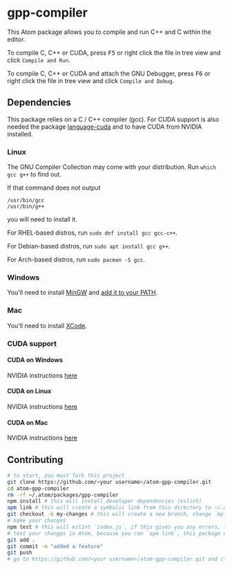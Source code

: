 # gpp-compiler

This Atom package allows you to compile and run C++ and C within the editor.

To compile C, C++ or CUDA, press <kbd>F5</kbd> or right click the file in tree view and click `Compile and Run`.

To compile C, C++ or CUDA and attach the GNU Debugger, press <kbd>F6</kbd> or right click the file in tree view and click `Compile and Debug`.

## Dependencies

This package relies on a C / C++ compiler (gcc).
For CUDA support is also needed the package [language-cuda](https://atom.io/packages/language-cuda) and to have CUDA from NVIDIA installed.

### Linux

The GNU Compiler Collection may come with your distribution. Run `which gcc g++` to find out.

If that command does not output

```
/usr/bin/gcc
/usr/bin/g++
```

you will need to install it.

For RHEL-based distros, run `sudo dnf install gcc gcc-c++`.

For Debian-based distros, run `sudo apt install gcc g++`.

For Arch-based distros, run `sudo pacman -S gcc`.

### Windows

You'll need to install [MinGW](http://www.mingw.org/) and [add it to your PATH](http://www.howtogeek.com/118594/how-to-edit-your-system-path-for-easy-command-line-access/).

### Mac

You'll need to install [XCode](https://developer.apple.com/xcode/).

### CUDA support
  
#### CUDA on Windows
NVIDIA instructions [here](http://docs.nvidia.com/cuda/cuda-installation-guide-microsoft-windows/index.html)

#### CUDA on Linux
NVIDIA instructions [here](http://docs.nvidia.com/cuda/cuda-installation-guide-linux/index.html)

#### CUDA on Mac
NVIDIA instructions [here](http://docs.nvidia.com/cuda/cuda-installation-guide-mac-os-x/index.html)
  
  


## Contributing

<!-- i did not test this "guide", so it may not work perfectly -->

```bash
# to start, you must fork this project
git clone https://github.com/<your username>/atom-gpp-compiler.git
cd atom-gpp-compiler
rm -rf ~/.atom/packages/gpp-compiler
npm install # this will install developer dependencies (eslint)
apm link # this will create a symbolic link from this directory to ~/.atom/packages
git checkout -b my-changes # this will create a new branch, change `my-changes` to something else
# make your changes
npm test # this will eslint `index.js`, if this gives you any errors, fix them
# test your changes in Atom, because you ran `apm link`, this package will automatically load
git add .
git commit -m "added a feature"
git push
# go to https://github.com/<your username>/atom-gpp-compiler.git and click `Create Pull Request`
```
